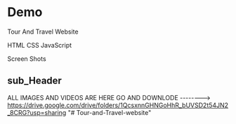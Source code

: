 # Demo 

Tour And Travel Website

HTML
CSS
JavaScript

Screen Shots
## sub_Header
ALL IMAGES AND VIDEOS ARE HERE GO AND DOWNLODE --------> https://drive.google.com/drive/folders/1QcsxnnGHNGoHhR_bUVSD2t54JN2_8CRG?usp=sharing
"# Tour-and-Travel-website" 
